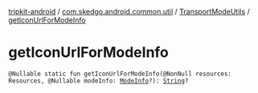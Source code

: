 [tripkit-android](../../index.md) / [com.skedgo.android.common.util](../index.md) / [TransportModeUtils](index.md) / [getIconUrlForModeInfo](./get-icon-url-for-mode-info.md)

# getIconUrlForModeInfo

`@Nullable static fun getIconUrlForModeInfo(@NonNull resources: Resources, @Nullable modeInfo: `[`ModeInfo`](../../skedgo.tripkit.routing/-mode-info/index.md)`?): `[`String`](https://kotlinlang.org/api/latest/jvm/stdlib/kotlin/-string/index.html)`?`